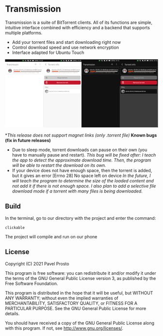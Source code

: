 # Transmission

Transmission is a suite of BitTorrent clients. All of its functions are simple, intuitive interface combined with efficiency and a backend that supports multiple platforms.
- Add your torrent files and start downloading right now
- Control download speed and use network encryption
- Interface adapted for Ubuntu Touch

![screenshot_big.png](_resources/screenshot_big.png)

**This release does not support magnet links (only *.torrent file)**
**Known bugs (fix in future releases)**
- Due to sleep mode, torrent downloads can pause on their own (you have to manually pause and restart).
*This bug will be fixed after: I teach the app to detect the approximate download time. Then, the program will be able to restart the download on its own.*
- If your device does not have enough space, then the torrent is added, but it gives an error [Errno 28] No space left on device
*In the future, I will teach the program to determine the size of the loaded content and not add it if there is not enough space.*
*I also plan to add a selective file download mode if a torrent with many files is being downloaded.*

## Build
In the terminal, go to our directory with the project and enter the command:
    
    clickable
    
The project will compile and run on our phone

## License

Copyright (C) 2021  Pavel Prosto

This program is free software: you can redistribute it and/or modify it under the terms of the GNU General Public License version 3, as published
by the Free Software Foundation.

This program is distributed in the hope that it will be useful, but WITHOUT ANY WARRANTY; without even the implied warranties of MERCHANTABILITY, SATISFACTORY QUALITY, or FITNESS FOR A PARTICULAR PURPOSE.  See the GNU General Public License for more details.

You should have received a copy of the GNU General Public License along with this program.  If not, see <http://www.gnu.org/licenses/>.
